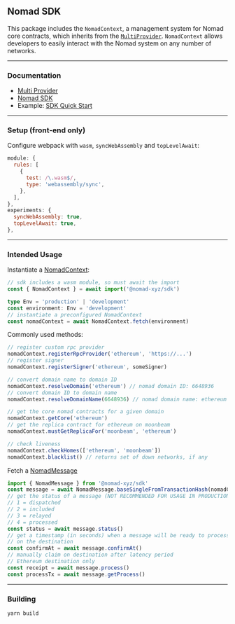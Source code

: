 ## Nomad SDK

This package includes the `NomadContext`, a management system for Nomad core
contracts, which inherits from the [`MultiProvider`](https://www.npmjs.com/package/@nomad-xyz/multi-provider). `NomadContext` allows
developers to easily interact with the Nomad system on any number of networks.

-------------------------

### Documentation
 - [Multi Provider](https://docs.nomad.xyz/multi-provider/)
 - [Nomad SDK](https://docs.nomad.xyz/sdk/)
 - Example: [SDK Quick Start](https://github.com/nomad-xyz/examples/tree/main/packages/sdk-quickstart)

-------------------------

### Setup (front-end only)

Configure webpack with `wasm`, `syncWebAssembly` and `topLevelAwait`:

```js
module: {
  rules: [
    {
      test: /\.wasm$/,
      type: 'webassembly/sync',
    },
  ],
},
experiments: {
  syncWebAssembly: true,
  topLevelAwait: true,
},
```

-------------------------

### Intended Usage

Instantiate a [NomadContext](https://docs.nomad.xyz/sdk/classes/nomadcontext):

```ts
// sdk includes a wasm module, so must await the import
const { NomadContext } = await import('@nomad-xyz/sdk')

type Env = 'production' | 'development'
const environment: Env = 'development'
// instantiate a preconfigured NomadContext
const nomadContext = await NomadContext.fetch(environment)
```

Commonly used methods:

```ts
// register custom rpc provider
nomadContext.registerRpcProvider('ethereum', 'https://...')
// register signer
nomadContext.registerSigner('ethereum', someSigner)

// convert domain name to domain ID
nomadContext.resolveDomain('ethereum') // nomad domain ID: 6648936
// convert domain ID to domain name
nomadContext.resolveDomainName(6648936) // nomad domain name: ethereum

// get the core nomad contracts for a given domain
nomadContext.getCore('ethereum')
// get the replica contract for ethereum on moonbeam
nomadContext.mustGetReplicaFor('moonbeam', 'ethereum')

// check liveness
nomadContext.checkHomes(['ethereum', 'moonbeam'])
nomadContext.blacklist() // returns set of down networks, if any
```

Fetch a [NomadMessage](https://docs.nomad.xyz/sdk/classes/nomadmessage)

```ts
import { NomadMessage } from '@nomad-xyz/sdk'
const message = await NomadMessage.baseSingleFromTransactionHash(nomadContext, 'ethereum', '0x1234...')
// get the status of a message (NOT RECOMMENDED FOR USAGE IN PRODUCTION)
// 1 = dispatched
// 2 = included
// 3 = relayed
// 4 = processed
const status = await message.status()
// get a timestamp (in seconds) when a message will be ready to process
// on the destination
const confirmAt = await message.confirmAt()
// manually claim on destination after latency period
// Ethereum destination only
const receipt = await message.process()
const processTx = await message.getProcess()
```

-------------------------

### Building

```
yarn build
```
